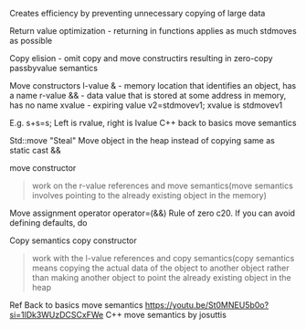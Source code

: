 Creates efficiency by preventing unnecessary copying of large data

Return value optimization - returning in functions applies as much stdmoves as possible

Copy elision - omit copy and move constructirs resulting in zero-copy passbyvalue semantics

Move constructors
l-value & - memory location that identifies an object, has a name
r-value && - data value that is stored at some address in memory, has no name
xvalue - expiring value v2=stdmovev1; xvalue is stdmovev1

E.g. 
s+s=s;
Left is rvalue, right is lvalue
C++ back to basics move semantics

Std::move
"Steal"
Move object in the heap instead of copying
same as static cast &&

move constructor 
> work on the r-value references and move semantics(move semantics involves pointing to the already existing object in the memory)

Move assignment operator
operator=(&&)
Rule of zero c20. If you can avoid defining defaults, do

Copy semantics
copy constructor
> work with the l-value references and copy semantics(copy semantics means copying the actual data of the object to another object rather than making another object to point the already existing object in the heap

Ref
Back to basics move semantics
https://youtu.be/St0MNEU5b0o?si=1lDk3WUzDCSCxFWe
C++ move semantics by josuttis